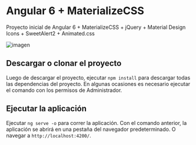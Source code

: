 # Angular 6 + MaterializeCSS
Proyecto inicial de Angular 6 + MaterializeCSS + jQuery + Material Design Icons + SweetAlert2 + Animated.css 

![imagen](https://user-images.githubusercontent.com/36966980/44313453-5e8dbf00-a3c6-11e8-8337-a4dfb1e8c3e9.png)

## Descargar o clonar el proyecto

Luego de descargar el proyecto, ejecutar `npm install` para descargar todas las dependencias del proyecto. En algunas ocasiones es necesario ejecutar el comando con los permisos de Administrador.

## Ejecutar la aplicación

Ejecutar `ng serve -o` para correr la aplicación. Con el comando anterior, la aplicación se abrirá en una pestaña del navegador predeterminado. O navegar a `http://localhost:4200/`. 

